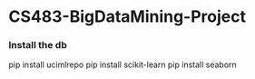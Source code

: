 # CS483-BigDataMining-Project

### Install the db
pip install ucimlrepo
pip install scikit-learn
pip install seaborn